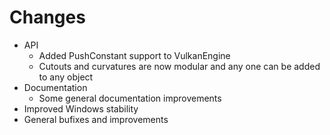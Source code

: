 # Changes

 - API
   - Added PushConstant support to VulkanEngine
   - Cutouts and curvatures are now modular and any one can be added to any object
 - Documentation
   - Some general documentation improvements
 - Improved Windows stability
 - General bufixes and improvements